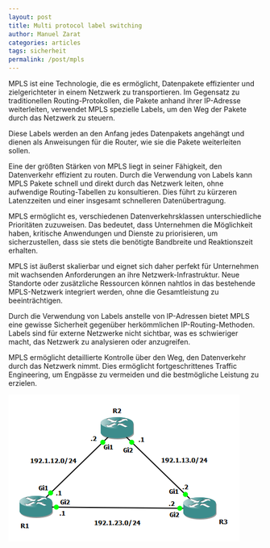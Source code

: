 ```yaml
---
layout: post
title: Multi protocol label switching
author: Manuel Zarat
categories: articles
tags: sicherheit
permalink: /post/mpls
---
```


MPLS ist eine Technologie, die es ermöglicht, Datenpakete effizienter und zielgerichteter in einem Netzwerk zu transportieren. Im Gegensatz zu traditionellen Routing-Protokollen, die Pakete anhand ihrer IP-Adresse weiterleiten, verwendet MPLS spezielle Labels, um den Weg der Pakete durch das Netzwerk zu steuern.

<!--excerpt_separator-->

Diese Labels werden an den Anfang jedes Datenpakets angehängt und dienen als Anweisungen für die Router, wie sie die Pakete weiterleiten sollen.

Eine der größten Stärken von MPLS liegt in seiner Fähigkeit, den Datenverkehr effizient zu routen. Durch die Verwendung von Labels kann MPLS Pakete schnell und direkt durch das Netzwerk leiten, ohne aufwendige Routing-Tabellen zu konsultieren. Dies führt zu kürzeren Latenzzeiten und einer insgesamt schnelleren Datenübertragung.

MPLS ermöglicht es, verschiedenen Datenverkehrsklassen unterschiedliche Prioritäten zuzuweisen. Das bedeutet, dass Unternehmen die Möglichkeit haben, kritische Anwendungen und Dienste zu priorisieren, um sicherzustellen, dass sie stets die benötigte Bandbreite und Reaktionszeit erhalten.

MPLS ist äußerst skalierbar und eignet sich daher perfekt für Unternehmen mit wachsenden Anforderungen an ihre Netzwerk-Infrastruktur. Neue Standorte oder zusätzliche Ressourcen können nahtlos in das bestehende MPLS-Netzwerk integriert werden, ohne die Gesamtleistung zu beeinträchtigen.

Durch die Verwendung von Labels anstelle von IP-Adressen bietet MPLS eine gewisse Sicherheit gegenüber herkömmlichen IP-Routing-Methoden. Labels sind für externe Netzwerke nicht sichtbar, was es schwieriger macht, das Netzwerk zu analysieren oder anzugreifen.

MPLS ermöglicht detaillierte Kontrolle über den Weg, den Datenverkehr durch das Netzwerk nimmt. Dies ermöglicht fortgeschrittenes Traffic Engineering, um Engpässe zu vermeiden und die bestmögliche Leistung zu erzielen.

![MPLS Lab in GNS3](/assets/images/mpls_lab.png)
